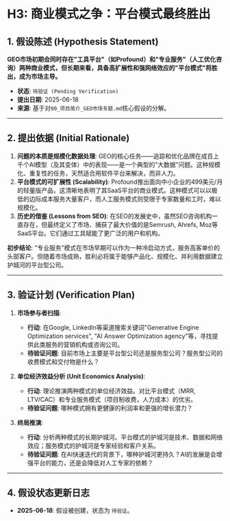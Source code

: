 # H3: 商业模式之争：平台模式最终胜出

## 1. 假设陈述 (Hypothesis Statement)

**GEO市场初期会同时存在"工具平台"（如Profound）和"专业服务"（人工优化咨询）两种商业模式，但长期来看，具备高扩展性和强网络效应的"平台模式"将胜出，成为市场主导。**

- **状态**: `待验证 (Pending Verification)`
- **提出日期**: 2025-06-18
- **来源**: 基于对`00_项目简介_GEO市场专题.md`核心假设的分解。

---

## 2. 提出依据 (Initial Rationale)

1.  **问题的本质是规模化数据处理**: GEO的核心任务——追踪和优化品牌在成百上千个AI模型（及其变体）中的表现——是一个典型的"大数据"问题。这种规模化、重复性的任务，天然适合用软件平台来解决，而非人力。
2.  **平台模式的可扩展性 (Scalability)**: Profound推出面向中小企业的499美元/月的轻量版产品，这清晰地表明了其SaaS平台的商业模式。这种模式可以以极低的边际成本服务大量客户，而人工服务模式则受限于专家数量和工时，难以规模化。
3.  **历史的借鉴 (Lessons from SEO)**: 在SEO的发展史中，虽然SEO咨询机构一直存在，但最终定义了市场、捕获了最大价值的是Semrush, Ahrefs, Moz等SaaS平台。它们通过工具赋能了更广泛的用户和机构。

**初步结论**: "专业服务"模式在市场早期可以作为一种冷启动方式，服务高客单价的头部客户。但随着市场成熟，胜利必将属于能够产品化、规模化、并利用数据建立护城河的平台型公司。

---

## 3. 验证计划 (Verification Plan)

1.  **市场参与者扫描**:
    -   **行动**: 在Google, LinkedIn等渠道搜索关键词"Generative Engine Optimization services", "AI Answer Optimization agency"等，寻找提供此类服务的营销机构或咨询公司。
    -   **待验证问题**: 目前市场上主要是平台型公司还是服务型公司？服务型公司的收费模式和交付物是什么？

2.  **单位经济效益分析 (Unit Economics Analysis)**:
    -   **行动**: 理论推演两种模式的单位经济效益。对比平台模式（MRR, LTV/CAC）和专业服务模式（项目制收费，人力成本）的优劣。
    -   **待验证问题**: 哪种模式拥有更健康的利润率和更强的增长潜力？

3.  **终局推演**:
    -   **行动**: 分析两种模式的长期护城河。平台模式的护城河是技术、数据和网络效应；服务模式的护城河是专家经验和客户关系。
    -   **待验证问题**: 在AI快速迭代的背景下，哪种护城河更持久？AI的发展是会增强平台的能力，还是会降低对人工专家的依赖？

---

## 4. 假设状态更新日志

- **2025-06-18**: 假设被创建，状态为 `待验证`。 